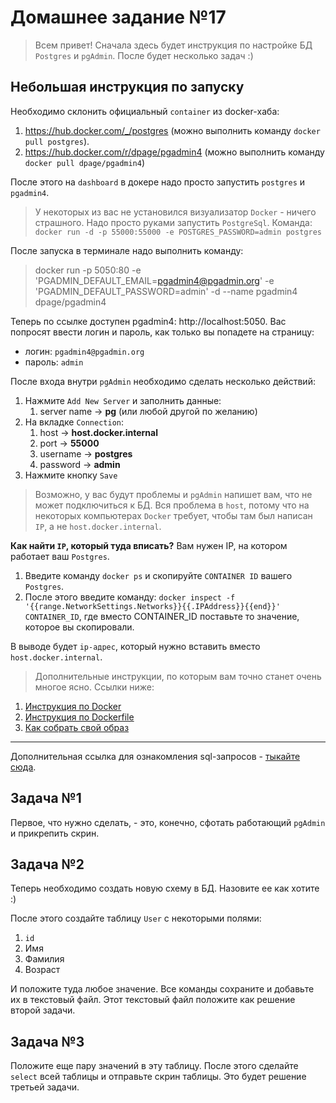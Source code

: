 # Домашнее задание №17

> Всем привет! Сначала здесь будет инструкция по настройке БД `Postgres` и `pgAdmin`. После будет несколько задач :)

## Небольшая инструкция по запуску

Необходимо склонить официальный `container` из docker-хаба:
1. https://hub.docker.com/_/postgres (можно выполнить команду `docker pull postgres`).
2. https://hub.docker.com/r/dpage/pgadmin4 (можно выполнить команду `docker pull dpage/pgadmin4`)

После этого на `dashboard` в докере надо просто запустить `postgres` и `pgadmin4`. 

> У некоторых из вас не установился визуализатор `Docker` - ничего страшного. Надо просто руками запустить `PostgreSql`.
> Команда: `docker run -d -p 55000:55000 -e POSTGRES_PASSWORD=admin postgres`

После запуска в терминале надо выполнить команду:
> docker run -p 5050:80 -e 'PGADMIN_DEFAULT_EMAIL=pgadmin4@pgadmin.org' -e 'PGADMIN_DEFAULT_PASSWORD=admin' -d --name pgadmin4 dpage/pgadmin4

Теперь по ссылке доступен pgadmin4: http://localhost:5050. Вас попросят ввести логин и пароль, как только вы попадете на страницу:
- логин: `pgadmin4@pgadmin.org`
- пароль: `admin`

После входа внутри `pgAdmin` необходимо сделать несколько действий:
1. Нажмите `Add New Server` и заполнить данные:
    1. server name -> **pg** (или любой другой по желанию)
2. На вкладке `Connection`:
    1. host -> **host.docker.internal**
    2. port -> **55000**
    3. username -> **postgres**
    4. password -> **admin**
3. Нажмите кнопку `Save`

> Возможно, у вас будут проблемы и `pgAdmin` напишет вам, что не может подключиться к БД. Вся проблема в `host`, 
> потому что на некоторых компьютерах `Docker` требует, чтобы там был написан `IP`, а не 
> `host.docker.internal`. 

**Как найти `IP`, который туда вписать?** Вам нужен IP, на котором работает ваш `Postgres`.
1. Введите команду `docker ps` и скопируйте `CONTAINER ID` вашего `Postgres`. 
2. После этого введите команду: `docker inspect -f '{{range.NetworkSettings.Networks}}{{.IPAddress}}{{end}}' CONTAINER_ID`, где вместо CONTAINER_ID поставьте то значение, которое вы скопировали.

В выводе будет `ip-адрес`, который нужно вставить вместо `host.docker.internal`.

> Дополнительные инструкции, по которым вам точно станет очень многое ясно. Ссылки ниже:
1. [Инструкция по Docker](Docker.pdf)
2. [Инструкция по Dockerfile](Dockerfile.pdf)
3. [Как собрать свой образ](Как_собрать_и_запустить_свой_образ.pdf)

***

Дополнительная ссылка для ознакомления sql-запросов - [тыкайте сюда](https://tproger.ru/translations/sql-recap/).

## Задача №1
Первое, что нужно сделать, - это, конечно, сфотать работающий `pgAdmin` и прикрепить скрин.

## Задача №2
Теперь необходимо создать новую схему в БД. Назовите ее как хотите :) 

После этого создайте таблицу `User` с некоторыми полями:
1. `id`
2. Имя
3. Фамилия
4. Возраст

И положите туда любое значение. Все команды сохраните и добавьте их в текстовый файл. 
Этот текстовый файл положите как решение второй задачи.

## Задача №3
Положите еще пару значений в эту таблицу. После этого сделайте `select` всей таблицы и отправьте скрин таблицы. 
Это будет решение третьей задачи.